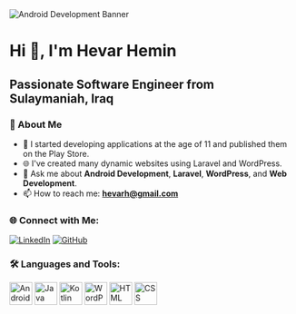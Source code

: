 <!-- Banner Image -->
<img src="https://your-banner-image-link.com" alt="Android Development Banner">

# Hi 👋, I'm Hevar Hemin

## Passionate Software Engineer from Sulaymaniah, Iraq

### 🚀 About Me
- 🌱 I started developing applications at the age of 11 and published them on the Play Store.
- 🌐 I've created many dynamic websites using Laravel and WordPress.
- 💬 Ask me about **Android Development**, **Laravel**, **WordPress**, and **Web Development**.
- 📫 How to reach me: **hevarh@gmail.com**

### 🌐 Connect with Me:
[![LinkedIn](https://img.shields.io/badge/LinkedIn-%230A66C2.svg?&style=for-the-badge&logo=linkedin&logoColor=white)](https://www.linkedin.com/in/hevar-hemin/)
[![GitHub](https://img.shields.io/badge/GitHub-%23121011.svg?&style=for-the-badge&logo=github&logoColor=white)](https://github.com/Hevarh1)

### 🛠 Languages and Tools:
<p align="left">
  <img src="https://cdn.jsdelivr.net/gh/devicons/devicon/icons/android/android-original.svg" height="40" alt="Android"/>
  <img src="https://cdn.jsdelivr.net/gh/devicons/devicon/icons/java/java-original.svg" height="40" alt="Java"/>
  <img src="https://cdn.jsdelivr.net/gh/devicons/devicon/icons/kotlin/kotlin-original.svg" height="40" alt="Kotlin"/>
  <i class="devicon-laravel-plain colored" style="font-size: 40px;"></i>
  <img src="https://cdn.jsdelivr.net/gh/devicons/devicon/icons/wordpress/wordpress-original.svg" height="40" alt="WordPress"/>
  <img src="https://cdn.jsdelivr.net/gh/devicons/devicon/icons/html5/html5-original.svg" height="40" alt="HTML"/>
  <img src="https://cdn.jsdelivr.net/gh/devicons/devicon/icons/css3/css3-original.svg" height="40" alt="CSS"/>
</p>
